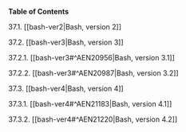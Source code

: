 **Table of Contents**

37.1. [[bash-ver2|Bash, version 2]]

37.2. [[bash-ver3|Bash, version 3]]

37.2.1. [[bash-ver3#^AEN20956|Bash, version 3.1]]

37.2.2. [[bash-ver3#^AEN20987|Bash, version 3.2]]

37.3. [[bash-ver4|Bash, version 4]]

37.3.1. [[bash-ver4#^AEN21183|Bash, version 4.1]]

37.3.2. [[bash-ver4#^AEN21220|Bash, version 4.2]]

